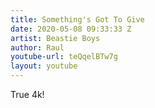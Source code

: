```yaml
---
title: Something's Got To Give
date: 2020-05-08 09:33:33 Z
artist: Beastie Boys
author: Raul
youtube-url: teQqelBTw7g
layout: youtube
---
```


True 4k!
